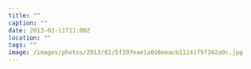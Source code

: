 ```yaml
---
title: ""
caption: ""
date: 2013-02-11T11:00Z
location: ""
tags: ""
image: /images/photos/2013/02/5f397eae1a0d6eeacb11241f9f342a9c.jpg
---
```

